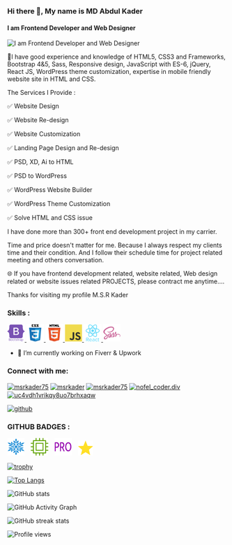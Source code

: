### Hi there 👋, My name is MD Abdul Kader
#### I am Frontend Developer and Web Designer
![I am Frontend Developer and Web Designer](https://media-exp1.licdn.com/dms/image/C5616AQFSl8uQaeOZYA/profile-displaybackgroundimage-shrink_200_800/0/1600590378897?e=1649894400&v=beta&t=2RRXsLhJWekWA44YybggjaEAaIpDvjSg-HiNpl7m-A8)

💠I have good experience and knowledge of HTML5, CSS3 and Frameworks, Bootstrap 4&5, Sass, Responsive design, JavaScript with ES-6, jQuery, React JS, WordPress theme customization, expertise in mobile friendly website site in HTML and CSS.

The Services I Provide :

✅ Website Design

✅ Website Re-design

✅ Website Customization

✅ Landing Page Design and Re-design

✅ PSD, XD, Ai to HTML

✅ PSD to WordPress

✅ WordPress Website Builder

✅ WordPress Theme Customization

✅ Solve HTML and CSS issue

I have done more than 300+ front end development project in my carrier.

Time and price doesn't matter for me. Because I always respect my clients time and their condition. And I follow their schedule time for project related meeting and others conversation.

🌐 If you have frontend development related, website related, Web design related or website issues related PROJECTS, please contract me anytime....

Thanks for visiting my profile
M.S.R Kader

<h3 align="left">Skills :</h3>
<p align="left"> <a href="https://getbootstrap.com" target="_blank" rel="noreferrer"> <img src="https://raw.githubusercontent.com/devicons/devicon/master/icons/bootstrap/bootstrap-plain-wordmark.svg" alt="bootstrap" width="40" height="40"/> </a> <a href="https://www.w3schools.com/css/" target="_blank" rel="noreferrer"> <img src="https://raw.githubusercontent.com/devicons/devicon/master/icons/css3/css3-original-wordmark.svg" alt="css3" width="40" height="40"/> </a> <a href="https://www.w3.org/html/" target="_blank" rel="noreferrer"> <img src="https://raw.githubusercontent.com/devicons/devicon/master/icons/html5/html5-original-wordmark.svg" alt="html5" width="40" height="40"/> </a> <a href="https://developer.mozilla.org/en-US/docs/Web/JavaScript" target="_blank" rel="noreferrer"> <img src="https://raw.githubusercontent.com/devicons/devicon/master/icons/javascript/javascript-original.svg" alt="javascript" width="40" height="40"/> </a> <a href="https://reactjs.org/" target="_blank" rel="noreferrer"> <img src="https://raw.githubusercontent.com/devicons/devicon/master/icons/react/react-original-wordmark.svg" alt="react" width="40" height="40"/> </a> <a href="https://sass-lang.com" target="_blank" rel="noreferrer"> <img src="https://raw.githubusercontent.com/devicons/devicon/master/icons/sass/sass-original.svg" alt="sass" width="40" height="40"/> </a> </p>

- 🔭 I’m currently working on Fiverr & Upwork 

<h3 align="left">Connect with me:</h3>
<p align="left">
<a href="https://twitter.com/msrkader75" target="blank"><img align="center" src="https://raw.githubusercontent.com/rahuldkjain/github-profile-readme-generator/master/src/images/icons/Social/twitter.svg" alt="msrkader75" height="30" width="40" /></a>
<a href="https://linkedin.com/in/msrkader" target="blank"><img align="center" src="https://raw.githubusercontent.com/rahuldkjain/github-profile-readme-generator/master/src/images/icons/Social/linked-in-alt.svg" alt="msrkader" height="30" width="40" /></a>
<a href="https://fb.com/msrkader75" target="blank"><img align="center" src="https://raw.githubusercontent.com/rahuldkjain/github-profile-readme-generator/master/src/images/icons/Social/facebook.svg" alt="msrkader75" height="30" width="40" /></a>
<a href="https://instagram.com/nofel_coder.div" target="blank"><img align="center" src="https://raw.githubusercontent.com/rahuldkjain/github-profile-readme-generator/master/src/images/icons/Social/instagram.svg" alt="nofel_coder.div" height="30" width="40" /></a>
<a href="https://www.youtube.com/c/uc4vdh1vrikqy8uo7brhxaqw" target="blank"><img align="center" src="https://raw.githubusercontent.com/rahuldkjain/github-profile-readme-generator/master/src/images/icons/Social/youtube.svg" alt="uc4vdh1vrikqy8uo7brhxaqw" height="30" width="40" /></a>
  
[<img src='https://cdn.jsdelivr.net/npm/simple-icons@3.0.1/icons/github.svg' alt='github' height='40'>](https://github.com/nofelmedia)
  
</p>

<h3 align="left">GITHUB BADGES :</h3>
<a href='https://archiveprogram.github.com/'><img src='https://raw.githubusercontent.com/acervenky/animated-github-badges/master/assets/acbadge.gif' width='40' height='40'></a> <a href='https://docs.github.com/en/developers'><img src='https://raw.githubusercontent.com/acervenky/animated-github-badges/master/assets/devbadge.gif' width='40' height='40'></a> <a href='https://github.com/pricing'><img src='https://raw.githubusercontent.com/acervenky/animated-github-badges/master/assets/pro.gif' width='40' height='40'></a> <a href='https://stars.github.com/'><img src='https://raw.githubusercontent.com/acervenky/animated-github-badges/master/assets/starbadge.gif' width='35' height='35'></a> 

[![trophy](https://github-profile-trophy.vercel.app/?username=nofelmedia)](https://github.com/ryo-ma/github-profile-trophy)

[![Top Langs](https://github-readme-stats.vercel.app/api/top-langs/?username=nofelmedia)](https://github.com/anuraghazra/github-readme-stats)

![GitHub stats](https://github-readme-stats.vercel.app/api?username=nofelmedia&show_icons=true&count_private=true)  

![GitHub Activity Graph](https://activity-graph.herokuapp.com/graph?username=nofelmedia)  

![GitHub streak stats](https://github-readme-streak-stats.herokuapp.com/?user=nofelmedia)  

![Profile views](https://gpvc.arturio.dev/nofelmedia)  

